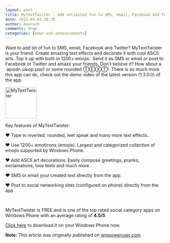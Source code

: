 ```yaml
---
layout: post
title: MyTextTwister - Add unlimited fun to SMS, email, Facebook and Twitter
date: 2012-05-01 20:38
author: kunruch
comments: true
categories: [news-and-announcements]
---
```

Want to add lot of fun to SMS, email, Facebook and Twitter? MyTextTwister is your friend. Create amazing text effects and decorate it with cool ASCII arts. Top it up with built-in 1200+ emojis.  Send it as SMS or email or post to Facebook or Twitter and amaze your friends. Don't believe it? How about a  ǝpısdn uʍop ʇxǝʇ? or some rounded ⓉⒺⓍⓉ!  There is so much more this app can do, check out the demo video of the latest version (1.3.0.0) of the app.

<img alt="MyTextTwister" src="http://kunruchcreations.com/wp-content/uploads/2011/12/mytexttwister99.png" width="99" height="99" />

Key features of MyTextTwister:

♥ Type in inverted, rounded, leet speak and many more text effects..

♥ Use 1200+ emoticons (emojis). Largest and categorized collection of emojis supported by Windows Phone.

♥ Add ASCII art decorations. Easily compose greetings, pranks, exclamations, love texts and much more.

♥ SMS or email your created text directly from the app.

♥ Post to social networking sites (configured on phone) directly from the app

&nbsp;

MyTextTwister is FREE and is one of the top rated social category apps on Windows Phone with an average rating of <strong>4.5/5</strong>

<a href="http://windowsphone.com/s?appid=0db2a471-6f36-4e7f-8e95-acfff7f33f44" target="_blank">Click here</a> to download it on your Windows Phone now.

<strong>Note:</strong> This article was originally published on <a href="http://wmpoweruser.com/mytexttwister-add-unlimited-fun-to-sms-email-facebook-and-twitter/" target="_blank">wmpoweruser.com</a>

